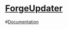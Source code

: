 [ForgeUpdater](http://minecraft.curseforge.com/mc-mods/221832-forgeupdater)
============
#[Documentation](https://github.com/thislooksfun/ForgeUpdater/blob/master/Documentation.md)
